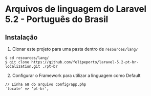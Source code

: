 # Arquivos de linguagem do Laravel 5.2 - Português do Brasil

## Instalação

1. Clonar este projeto para uma pasta dentro de `resources/lang/`
  ```
  $ cd resources/lang/
  $ git clone https://github.com/felipeporto/laravel-5.2-pt-br-localization.git ./pt-br
  ```

2. Configurar o Framework para utilizar a linguagem como Default
  ```
  // Linha 68 do arquivo config/app.php
  'locale' => 'pt-br',
  ```
